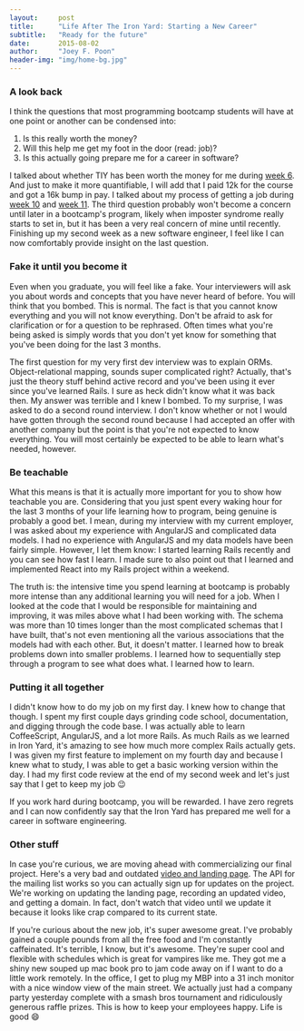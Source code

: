 ```yaml
---
layout:     post
title:      "Life After The Iron Yard: Starting a New Career"
subtitle:   "Ready for the future"
date:       2015-08-02
author:     "Joey F. Poon"
header-img: "img/home-bg.jpg"
---
```

### A look back
I think the questions that most programming bootcamp students will have at one point or another can be condensed into:

1. Is this really worth the money?
2. Will this help me get my foot in the door (read: job)?
3. Is this actually going prepare me for a career in software?

I talked about whether TIY has been worth the money for me during <a href="{{ site.baseurl }}/week-6-the-iron-yard.html" target="\_blank">week 6</a>. And just to make it more quantifiable, I will add that I paid 12k for the course and got a 16k bump in pay. I talked about my process of getting a job during <a href="{{ site.baseurl }}/week-10-the-iron-yard.html" target="\_blank">week 10</a> and <a href="{{ site.baseurl }}/week-11-the-iron-yard.html" target="\_blank">week 11</a>. The third question probably won't become a concern until later in a bootcamp's program, likely when imposter syndrome really starts to set in, but it has been a very real concern of mine until recently. Finishing up my second week as a new software engineer, I feel like I can now comfortably provide insight on the last question.

### Fake it until you become it
Even when you graduate, you will feel like a fake. Your interviewers will ask you about words and concepts that you have never heard of before. You will think that you bombed. This is normal. The fact is that you cannot know everything and you will not know everything. Don't be afraid to ask for clarification or for a question to be rephrased. Often times what you're being asked is simply words that you don't yet know for something that you've been doing for the last 3 months.

The first question for my very first dev interview was to explain ORMs. Object-relational mapping, sounds super complicated right? Actually, that's just the theory stuff behind active record and you've been using it ever since you've learned Rails. I sure as heck didn't know what it was back then. My answer was terrible and I knew I bombed. To my surprise, I was asked to do a second round interview. I don't know whether or not I would have gotten through the second round because I had accepted an offer with another company but the point is that you're not expected to know everything. You will most certainly be expected to be able to learn what's needed, however.

### Be teachable
What this means is that it is actually more important for you to show how teachable you are. Considering that you just spent every waking hour for the last 3 months of your life learning how to program, being genuine is probably a good bet. I mean, during my interview with my current employer, I was asked about my experience with AngularJS and complicated data models. I had no experience with AngularJS and my data models have been fairly simple. However, I let them know: I started learning Rails recently and you can see how fast I learn. I made sure to also point out that I learned and implemented React into my Rails project within a weekend.

The truth is: the intensive time you spend learning at bootcamp is probably more intense than any additional learning you will need for a job. When I looked at the code that I would be responsible for maintaining and improving, it was miles above what I had been working with. The schema was more than 10 times longer than the most complicated schemas that I have built, that's not even mentioning all the various associations that the models had with each other. But, it doesn't matter. I learned how to break problems down into smaller problems. I learned how to sequentially step through a program to see what does what. I learned how to learn.

### Putting it all together
I didn't know how to do my job on my first day. I knew how to change that though. I spent my first couple days grinding code school, documentation, and digging through the code base. I was actually able to learn CoffeeScript, AngularJS, and a lot more Rails. As much Rails as we learned in Iron Yard, it's amazing to see how much more complex Rails actually gets. I was given my first feature to implement on my fourth day and because I knew what to study, I was able to get a basic working version within the day. I had my first code review at the end of my second week and let's just say that I get to keep my job :wink:

If you work hard during bootcamp, you will be rewarded. I have zero regrets and I can now confidently say that the Iron Yard has prepared me well for a career in software engineering.

### Other stuff
In case you're curious, we are moving ahead with commercializing our final project. Here's a very bad and outdated <a href="http://joeypoon.com/admi/" target="\_blank">video and landing page</a>. The API for the mailing list works so you can actually sign up for updates on the project. We're working on updating the landing page, recording an updated video, and getting a domain. In fact, don't watch that video until we update it because it looks like crap compared to its current state.

If you're curious about the new job, it's super awesome great. I've probably gained a couple pounds from all the free food and I'm constantly caffeinated. It's terrible, I know, but it's awesome. They're super cool and flexible with schedules which is great for vampires like me. They got me a shiny new souped up mac book pro to jam code away on if I want to do a little work remotely. In the office, I get to plug my MBP into a 31 inch monitor with a nice window view of the main street. We actually just had a company party yesterday complete with a smash bros tournament and ridiculously generous raffle prizes. This is how to keep your employees happy. Life is good :smile:
